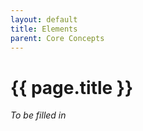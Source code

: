 ```yaml
---
layout: default
title: Elements
parent: Core Concepts
---
```


# {{ page.title }}

*To be filled in*